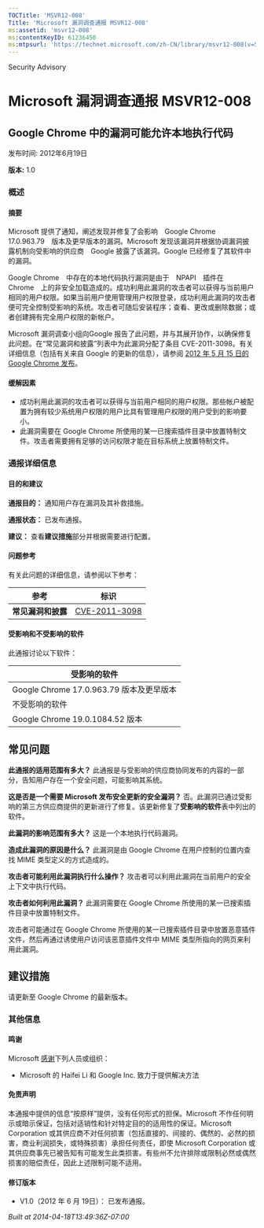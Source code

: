 ```yaml
---
TOCTitle: 'MSVR12-008'
Title: 'Microsoft 漏洞调查通报 MSVR12-008'
ms:assetid: 'msvr12-008'
ms:contentKeyID: 61236450
ms:mtpsurl: 'https://technet.microsoft.com/zh-CN/library/msvr12-008(v=Security.10)'
---
```


Security Advisory

Microsoft 漏洞调查通报 MSVR12-008
=================================

Google Chrome 中的漏洞可能允许本地执行代码
------------------------------------------

发布时间: 2012年6月19日

**版本:** 1.0

### 概述

#### 摘要

Microsoft 提供了通知，阐述发现并修复了会影响　Google Chrome　17.0.963.79　版本及更早版本的漏洞。Microsoft 发现该漏洞并根据协调漏洞披露机制向受影响的供应商　Google 披露了该漏洞。Google 已经修复了其软件中的漏洞。

Google Chrome　中存在的本地代码执行漏洞是由于　NPAPI　插件在　Chrome　上的非安全加载造成的。成功利用此漏洞的攻击者可以获得与当前用户相同的用户权限。如果当前用户使用管理用户权限登录，成功利用此漏洞的攻击者便可完全控制受影响的系统。攻击者可随后安装程序；查看、更改或删除数据；或者创建拥有完全用户权限的新帐户。

Microsoft 漏洞调查小组向Google 报告了此问题，并与其展开协作，以确保修复此问题。在“常见漏洞和披露”列表中为此漏洞分配了条目 CVE-2011-3098。有关详细信息（包括有关来自 Google 的更新的信息），请参阅 [2012 年 5 月 15 日的 Google Chrome 发布](http://googlechromereleases.blogspot.com/2012/05/stable-channel-update.html)。

#### 缓解因素

-   成功利用此漏洞的攻击者可以获得与当前用户相同的用户权限。那些帐户被配置为拥有较少系统用户权限的用户比具有管理用户权限的用户受到的影响要小。
-   此漏洞需要在 Google Chrome 所使用的某一已搜索插件目录中放置特制文件。攻击者需要拥有足够的访问权限才能在目标系统上放置特制文件。

### 通报详细信息

#### 目的和建议

**通报目的：** 通知用户存在漏洞及其补救措施。

**通报状态：** 已发布通报。

**建议：** 查看**建议措施**部分并根据需要进行配置。

#### 问题参考

有关此问题的详细信息，请参阅以下参考：

| 参考               | 标识                                                                             |
|--------------------|----------------------------------------------------------------------------------|
| **常见漏洞和披露** | [CVE-2011-3098](http://www.cve.mitre.org/cgi-bin/cvename.cgi?name=cve-2011-3098) |

#### 受影响和不受影响的软件

此通报讨论以下软件：

| 受影响的软件                             |
|------------------------------------------|
| Google Chrome 17.0.963.79 版本及更早版本 |
| 不受影响的软件                           |
| Google Chrome 19.0.1084.52 版本          |

常见问题
--------

<span></span>
**此通报的适用范围有多大？**
此通报是与受影响的供应商协同发布的内容的一部分，告知用户存在一个安全问题，可能影响其系统。

**这是否是一个需要 Microsoft 发布安全更新的安全漏洞？**
否。此漏洞已通过受影响的第三方供应商提供的更新进行了修复。该更新修复了**受影响的软件**表中列出的软件。

**此漏洞的影响范围有多大？**
这是一个本地执行代码漏洞。

**造成此漏洞的原因是什么？**
此漏洞是由 Google Chrome 在用户控制的位置内查找 MIME 类型定义的方式造成的。

**攻击者可能利用此漏洞执行什么操作？**
攻击者可以利用此漏洞在当前用户的安全上下文中执行代码。

**攻击者如何利用此漏洞？**
此漏洞需要在 Google Chrome 所使用的某一已搜索插件目录中放置特制文件。

攻击者可能通过在 Google Chrome 所使用的某一已搜索插件目录中放置恶意插件文件，然后再通过诱使用户访问该恶意插件文件中 MIME 类型所指向的网页来利用此漏洞。

建议措施
--------

<span></span>
请更新至 Google Chrome 的最新版本。

### 其他信息

#### 鸣谢

Microsoft [感谢](http://go.microsoft.com/fwlink/?linkid=21127)下列人员或组织：

-   Microsoft 的 Haifei Li 和 Google Inc. 致力于提供解决方法

#### 免责声明

本通报中提供的信息“按原样”提供，没有任何形式的担保。Microsoft 不作任何明示或暗示保证，包括对适销性和针对特定目的的适用性的保证。Microsoft Corporation 或其供应商不对任何损害（包括直接的、间接的、偶然的、必然的损害，商业利润损失，或特殊损害）承担任何责任，即使 Microsoft Corporation 或其供应商事先已被告知有可能发生此类损害。有些州不允许排除或限制必然或偶然损害的赔偿责任，因此上述限制可能不适用。

#### 修订版本

-   V1.0（2012 年 6 月 19日）： 已发布通报。

*Built at 2014-04-18T13:49:36Z-07:00*
